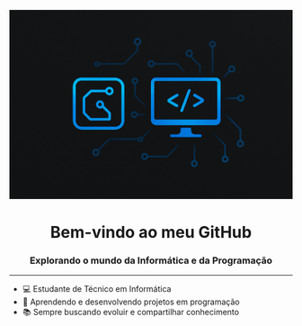 ![](banner.png)
<h1 align="center">Bem-vindo ao meu GitHub</h1>
<h3 align="center">Explorando o mundo da Informática e da Programação</h3>
<hr>

- 💻 Estudante de Técnico em Informática  
- 🚀 Aprendendo e desenvolvendo projetos em programação  
- 📚 Sempre buscando evoluir e compartilhar conhecimento
